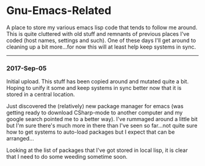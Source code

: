 # Gnu-Emacs-Related

A place to store my various emacs lisp code that tends to follow me
around. This is quite cluttered with old stuff and remnants of
previous places I've coded (host names, settings and such). One of
these days I'll get around to cleaning up a bit more...for now this
will at least help keep systems in sync.

<hr>

<h3>2017-Sep-05</h3>

Initial upload. This stuff has been copied around and mutated quite a
bit. Hoping to unify it some and keep systems in sync better now that
it is stored in a central location.

Just discovered the (relatively) new package manager for emacs (was
getting ready to download CSharp-mode to another computer and my
google search pointed me to a better way). I've rummaged around a
little bit but I'm sure there's much more in there than I've seen so
far...not quite sure how to get systems to auto-load packages but I
expect that can be arranged...

Looking at the list of packages that I've got stored in local lisp, it
is clear that I need to do some weeding sometime soon.
